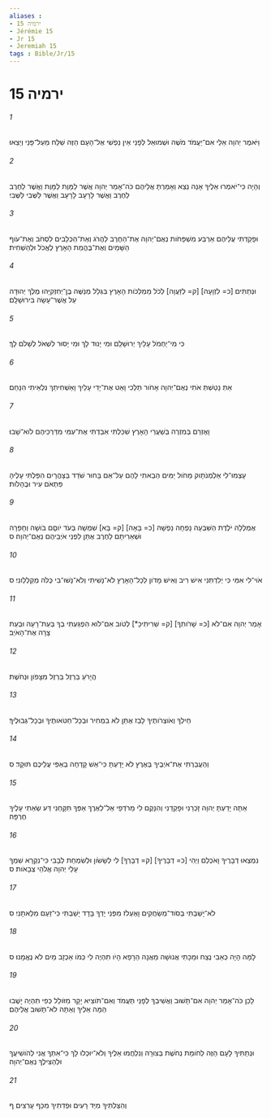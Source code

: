```yaml
---
aliases : 
- ירמיה 15
- Jérémie 15
- Jr 15
- Jeremiah 15
tags : Bible/Jr/15
---
```


# ירמיה 15

###### 1
וַיֹּאמֶר יְהוָה אֵלַי אִם־יַעֲמֹד מֹשֶׁה וּשְׁמוּאֵל לְפָנַי אֵין נַפְשִׁי אֶל־הָעָם הַזֶּה שַׁלַּח מֵעַל־פָּנַי וְיֵצֵאוּ׃
###### 2
וְהָיָה כִּי־יֹאמְרוּ אֵלֶיךָ אָנָה נֵצֵא וְאָמַרְתָּ אֲלֵיהֶם כֹּה־אָמַר יְהוָה אֲשֶׁר לַמָּוֶת לַמָּוֶת וַאֲשֶׁר לַחֶרֶב לַחֶרֶב וַאֲשֶׁר לָרָעָב לָרָעָב וַאֲשֶׁר לַשְּׁבִי לַשֶּׁבִי׃
###### 3
וּפָקַדְתִּי עֲלֵיהֶם אַרְבַּע מִשְׁפָּחֹות נְאֻם־יְהוָה אֶת־הַחֶרֶב לַהֲרֹג וְאֶת־הַכְּלָבִים לִסְחֹב וְאֶת־עֹוף הַשָּׁמַיִם וְאֶת־בֶּהֱמַת הָאָרֶץ לֶאֱכֹל וּלְהַשְׁחִית׃
###### 4
וּנְתַתִּים [כ= לִזְוָעָה] [ק= לְזַעֲוָה] לְכֹל מַמְלְכֹות הָאָרֶץ בִּגְלַל מְנַשֶּׁה בֶן־יְחִזְקִיָּהוּ מֶלֶךְ יְהוּדָה עַל אֲשֶׁר־עָשָׂה בִּירוּשָׁלִָם׃
###### 5
כִּי מִי־יַחְמֹל עָלַיִךְ יְרוּשָׁלִַם וּמִי יָנוּד לָךְ וּמִי יָסוּר לִשְׁאֹל לְשָׁלֹם לָךְ׃
###### 6
אַתְּ נָטַשְׁתְּ אֹתִי נְאֻם־יְהוָה אָחֹור תֵּלֵכִי וָאַט אֶת־יָדִי עָלַיִךְ וָאַשְׁחִיתֵךְ נִלְאֵיתִי הִנָּחֵם׃
###### 7
וָאֶזְרֵם בְּמִזְרֶה בְּשַׁעֲרֵי הָאָרֶץ שִׁכַּלְתִּי אִבַּדְתִּי אֶת־עַמִּי מִדַּרְכֵיהֶם לֹוא־שָׁבוּ׃
###### 8
עָצְמוּ־לִי אַלְמְנֹתָוק מֵחֹול יַמִּים הֵבֵאתִי לָהֶם עַל־אֵם בָּחוּר שֹׁדֵד בַּצָּהֳרָיִם הִפַּלְתִּי עָלֶיהָ פִּתְאֹם עִיר וּבֶהָלֹות׃
###### 9
אֻמְלְלָה יֹלֶדֶת הַשִּׁבְעָה נָפְחָה נַפְשָׁהּ [כ= בָּאָה] [ק= בָּא] שִׁמְשָׁהּ בְּעֹד יֹוםָם בֹּושָׁה וְחָפֵרָה וּשְׁאֵרִיתָם לַחֶרֶב אֶתֵּן לִפְנֵי אֹיְבֵיהֶם נְאֻם־יְהוָה׃ ס
###### 10
אֹוי־לִי אִמִּי כִּי יְלִדְתִּנִי אִישׁ רִיב וְאִישׁ מָדֹון לְכָל־הָאָרֶץ לֹא־נָשִׁיתִי וְלֹא־נָשׁוּ־בִי כֻּלֹּה מְקַלְלַונִי׃ ס
###### 11
אָמַר יְהוָה אִם־לֹא [כ= שָׁרֹותִךָ] [ק= שֵׁרִיתִיכָ*] לְטֹוב אִם־לֹוא הִפְגַּעְתִּי בְךָ בְּעֵת־רָעָה וּבְעֵת צָרָה אֶת־הָאֹיֵב׃
###### 12
הֲיָרֹעַ בַּרְזֶל בַּרְזֶל מִצָּפֹון וּנְחֹשֶׁת׃
###### 13
חֵילְךָ וְאֹוצְרֹותֶיךָ לָבַז אֶתֵּן לֹא בִמְחִיר וּבְכָל־חַטֹּאותֶיךָ וּבְכָל־גְּבוּלֶיךָ׃
###### 14
וְהַעֲבַרְתִּי אֶת־אֹיְבֶיךָ בְּאֶרֶץ לֹא יָדָעְתָּ כִּי־אֵשׁ קָדְחָה בְאַפִּי עֲלֵיכֶם תּוּקָד׃ ס
###### 15
אַתָּה יָדַעְתָּ יְהוָה זָכְרֵנִי וּפָקְדֵנִי וְהִנָּקֶם לִי מֵרֹדְפַי אַל־לְאֶרֶךְ אַפְּךָ תִּקָּחֵנִי דַּע שְׂאֵתִי עָלֶיךָ חֶרְפָּה׃
###### 16
נִמְצְאוּ דְבָרֶיךָ וָאֹכְלֵם וַיְהִי [כ= דְבָרֶיךָ] [ק= דְבָרְךָ] לִי לְשָׂשֹׂון וּלְשִׂמְחַת לְבָבִי כִּי־נִקְרָא שִׁמְךָ עָלַי יְהוָה אֱלֹהֵי צְבָאֹות׃ ס
###### 17
לֹא־יָשַׁבְתִּי בְסֹוד־מְשַׂחֲקִים וָאֶעְלֹז מִפְּנֵי יָדְךָ בָּדָד יָשַׁבְתִּי כִּי־זַעַם מִלֵּאתָנִי׃ ס
###### 18
לָמָּה הָיָה כְאֵבִי נֶצַח וּמַכָּתִי אֲנוּשָׁה מֵאֲנָה הֵרָפֵא הָיֹו תִהְיֶה לִי כְּמֹו אַכְזָב מַיִם לֹא נֶאֱמָנוּ׃ ס
###### 19
לָכֵן כֹּה־אָמַר יְהוָה אִם־תָּשׁוּב וַאֲשִׁיבְךָ לְפָנַי תַּעֲמֹד וְאִם־תֹּוצִיא יָקָר מִזֹּולֵל כְּפִי תִהְיֶה יָשֻׁבוּ הֵמָּה אֵלֶיךָ וְאַתָּה לֹא־תָשׁוּב אֲלֵיהֶם׃
###### 20
וּנְתַתִּיךָ לָעָם הַזֶּה לְחֹומַת נְחֹשֶׁת בְּצוּרָה וְנִלְחֲמוּ אֵלֶיךָ וְלֹא־יוּכְלוּ לָךְ כִּי־אִתְּךָ אֲנִי לְהֹושִׁיעֲךָ וּלְהַצִּילֶךָ נְאֻם־יְהוָה׃
###### 21
וְהִצַּלְתִּיךָ מִיַּד רָעִים וּפְדִתִיךָ מִכַּף עָרִצִים׃ ף
